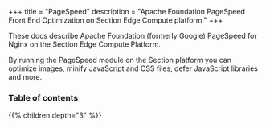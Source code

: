 +++
title = "PageSpeed"
description = "Apache Foundation PageSpeed Front End Optimization on Section Edge Compute platform."
+++

These docs describe Apache Foundation (formerly Google) PageSpeed for Nginx on the Section Edge Compute Platform.

By running the PageSpeed module on the Section platform you can optimize images, minify JavaScript and CSS files, defer JavaScript libraries and more.

### Table of contents

{{% children depth="3" %}}
